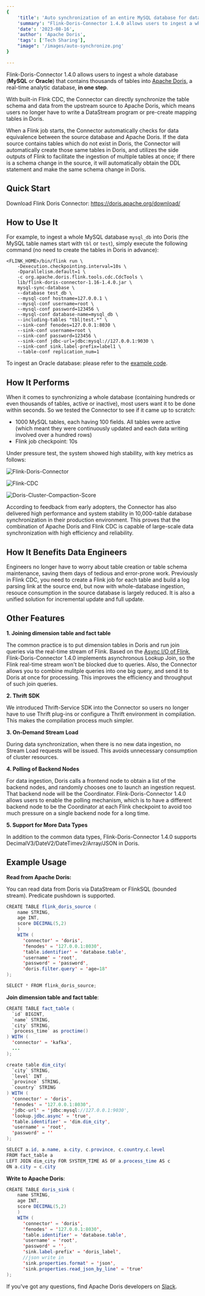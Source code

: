 ```yaml
---
{
    'title': 'Auto synchronization of an entire MySQL database for data analysis',
    'summary': "Flink-Doris-Connector 1.4.0 allows users to ingest a whole database (MySQL or Oracle) that contains thousands of tables into Apache Doris, in one step.",
    'date': '2023-08-16',
    'author': 'Apache Doris',
    'tags': ['Tech Sharing'],
    "image": '/images/auto-synchronize.png'
}

---
```


<!-- 
Licensed to the Apache Software Foundation (ASF) under one
or more contributor license agreements.  See the NOTICE file
distributed with this work for additional information
regarding copyright ownership.  The ASF licenses this file
to you under the Apache License, Version 2.0 (the
"License"); you may not use this file except in compliance
with the License.  You may obtain a copy of the License at

  http://www.apache.org/licenses/LICENSE-2.0

Unless required by applicable law or agreed to in writing,
software distributed under the License is distributed on an
"AS IS" BASIS, WITHOUT WARRANTIES OR CONDITIONS OF ANY
KIND, either express or implied.  See the License for the
specific language governing permissions and limitations
under the License.
-->



Flink-Doris-Connector 1.4.0 allows users to ingest a whole database (**MySQL** or **Oracle**) that contains thousands of tables into [Apache Doris](https://doris.apache.org/zh-CN/), a real-time analytic database, **in one step**.

With built-in Flink CDC, the Connector can directly synchronize the table schema and data from the upstream source to Apache Doris, which means users no longer have to write a DataStream program or pre-create mapping tables in Doris. 

When a Flink job starts, the Connector automatically checks for data equivalence between the source database and Apache Doris. If the data source contains tables which do not exist in Doris, the Connector will automatically create those same tables in Doris, and utilizes the side outputs of Flink to facilitate the ingestion of multiple tables at once; if there is a schema change in the source, it will automatically obtain the DDL statement and make the same schema change in Doris. 

## Quick Start

Download Flink Doris Connector: https://doris.apache.org/download/

## How to Use It

For example, to ingest a whole MySQL database `mysql_db` into Doris (the MySQL table names start with `tbl` or `test`), simply execute the following command (no need to create the tables in Doris in advance):

```Shell
<FLINK_HOME>/bin/flink run \
    -Dexecution.checkpointing.interval=10s \
    -Dparallelism.default=1 \
    -c org.apache.doris.flink.tools.cdc.CdcTools \
    lib/flink-doris-connector-1.16-1.4.0.jar \
    mysql-sync-database \
    --database test_db \
    --mysql-conf hostname=127.0.0.1 \
    --mysql-conf username=root \
    --mysql-conf password=123456 \
    --mysql-conf database-name=mysql_db \
    --including-tables "tbl|test.*" \
    --sink-conf fenodes=127.0.0.1:8030 \
    --sink-conf username=root \
    --sink-conf password=123456 \
    --sink-conf jdbc-url=jdbc:mysql://127.0.0.1:9030 \
    --sink-conf sink.label-prefix=label1 \
    --table-conf replication_num=1 
```

To ingest an Oracle database: please refer to the [example code](https://github.com/apache/doris-flink-connector/pull/156).

## How It Performs

When it comes to synchronizing a whole database (containing hundreds or even thousands of tables, active or inactive), most users want it to be done within seconds. So we tested the Connector to see if it came up to scratch:

- 1000 MySQL tables, each having 100 fields. All tables were active (which meant they were continuously updated and each data writing involved over a hundred rows)
- Flink job checkpoint: 10s

Under pressure test, the system showed high stability, with key metrics as follows:

![Flink-Doris-Connector](../static/images/FDC_1.png)

![Flink-CDC](../static/images/FDC_2.png)

![Doris-Cluster-Compaction-Score](../static/images/FDC_3.png)

According to feedback from early adopters, the Connector has also delivered high performance and system stability in 10,000-table database synchronization in their production environment. This proves that the combination of Apache Doris and Flink CDC is capable of large-scale data synchronization with high efficiency and reliability.

## How It Benefits Data Engineers

Engineers no longer have to worry about table creation or table schema maintenance, saving them days of tedious and error-prone work. Previously in Flink CDC, you need to create a Flink job for each table and build a log parsing link at the source end, but now with whole-database ingestion, resouce consumption in the source database is largely reduced. It is also a unified solution for incremental update and full update.

## Other Features

**1. Joining dimension table and fact table**

The common practice is to put dimension tables in Doris and run join queries via the real-time stream of Flink. Based on the [Async I/O of Flink](https://nightlies.apache.org/flink/flink-docs-release-1.14/docs/dev/datastream/operators/asyncio/), Flink-Doris-Connector 1.4.0 implements asynchronous Lookup Join, so the Flink real-time stream won't be blocked due to queries. Also, the Connector allows you to combine mulitple queries into one big query, and send it to Doris at once for processing. This improves the efficiency and throughput of such join queries.

**2. Thrift** **SDK**

We introduced Thrift-Service SDK into the Connector so users no longer have to use Thrift plug-ins or configure a Thrift environment in compilation. This makes the compilation process much simpler.

**3. On-Demand Stream Load**

During data synchronization, when there is no new data ingestion, no Stream Load requests will be issued. This avoids unnecessary consumption of cluster resources.

**4. Polling of Backend Nodes**

For data ingestion, Doris calls a frontend node to obtain a list of the backend nodes, and randomly chooses one to launch an ingestion request. That backend node will be the Coordinator. Flink-Doris-Connector 1.4.0 allows users to enable the polling mechanism, which is to have a different backend node to be the Coordinator at each Flink checkpoint to avoid too much pressure on a single backend node for a long time.

**5. Support for More Data Types**

In addition to the common data types, Flink-Doris-Connector 1.4.0 supports DecimalV3/DateV2/DateTimev2/Array/JSON in Doris.

## Example Usage

**Read from Apache Doris:** 

You can read data from Doris via DataStream or FlinkSQL (bounded stream). Predicate pushdown is supported.

```Java
CREATE TABLE flink_doris_source (
    name STRING,
    age INT,
    score DECIMAL(5,2)
    ) 
    WITH (
      'connector' = 'doris',
      'fenodes' = '127.0.0.1:8030',
      'table.identifier' = 'database.table',
      'username' = 'root',
      'password' = 'password',
      'doris.filter.query' = 'age=18'
);

SELECT * FROM flink_doris_source;
```

**Join dimension table and fact table**:

```Java
CREATE TABLE fact_table (
  `id` BIGINT,
  `name` STRING,
  `city` STRING,
  `process_time` as proctime()
) WITH (
  'connector' = 'kafka',
  ...
);

create table dim_city(
  `city` STRING,
  `level` INT ,
  `province` STRING,
  `country` STRING
) WITH (
  'connector' = 'doris',
  'fenodes' = '127.0.0.1:8030',
  'jdbc-url' = 'jdbc:mysql://127.0.0.1:9030',
  'lookup.jdbc.async' = 'true',
  'table.identifier' = 'dim.dim_city',
  'username' = 'root',
  'password' = ''
);

SELECT a.id, a.name, a.city, c.province, c.country,c.level 
FROM fact_table a
LEFT JOIN dim_city FOR SYSTEM_TIME AS OF a.process_time AS c
ON a.city = c.city
```

**Write to Apache Doris**: 

```Java
CREATE TABLE doris_sink (
    name STRING,
    age INT,
    score DECIMAL(5,2)
    ) 
    WITH (
      'connector' = 'doris',
      'fenodes' = '127.0.0.1:8030',
      'table.identifier' = 'database.table',
      'username' = 'root',
      'password' = '',
      'sink.label-prefix' = 'doris_label',
      //json write in
      'sink.properties.format' = 'json',
      'sink.properties.read_json_by_line' = 'true'
);
```

If you've got any questions, find Apache Doris developers on [Slack](https://join.slack.com/t/apachedoriscommunity/shared_invite/zt-2gmq5o30h-455W226d79zP3L96ZhXIoQ).

